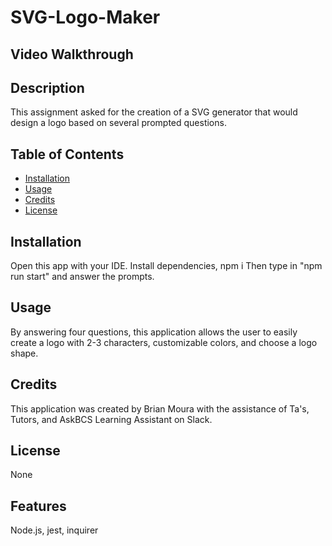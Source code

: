 # SVG-Logo-Maker

## Video Walkthrough


## Description
This assignment asked for the creation of a SVG generator that would design a logo based on several prompted questions. 

## Table of Contents
- [Installation](#installation)
- [Usage](#usage)
- [Credits](#credits)
- [License](#license)

## Installation
Open this app with your IDE. 
Install dependencies, npm i
Then type in "npm run start" and answer the prompts.

## Usage
By answering four questions, this application allows the user to easily create a logo with 2-3 characters, customizable colors, and choose a logo shape.

## Credits
This application was created by Brian Moura with the assistance of Ta's, Tutors, and AskBCS Learning Assistant on Slack. 

## License
None

## Features
Node.js, jest, inquirer